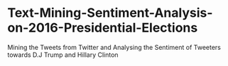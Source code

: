 # Text-Mining-Sentiment-Analysis-on-2016-Presidential-Elections
Mining the Tweets from Twitter and Analysing the Sentiment of Tweeters towards D.J Trump and Hillary Clinton
